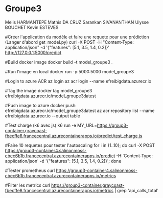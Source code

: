 # Groupe3
Melis HARMANTEPE
Mathis DA CRUZ
Sarankan SIVANANTHAN
Ulysse BOUCHET
Kevin ESTEVES

#Créer l'application du modèle et faire une requete pour une prédiction
(Langer d'abord get_model.py)
curl -X POST -H "Content-Type: application/json" -d '{"features": [5.1, 3.5, 1.4, 0.2]}' http://127.0.0.1:5000/predict

#Build docker image
docker build -t model_groupe3 .

#Run l'image en local
docker run -p 5000:5000 model_groupe3

#Login to azure ACR
az login
az acr login --name efreibigdata.azurecr.io

#Tag the image
docker tag model_groupe3 efreibigdata.azurecr.io/model_groupe3:latest

#Push image to azure
docker push efreibigdata.azurecr.io/model_groupe3:latest
az acr repository list --name efreibigdata.azurecr.io --output table

#Test charge (k6 avec js)
k6 run -e MY_URL=https://group3-container.graycoast-fbecffe8.francecentral.azurecontainerapps.io/predict/test_charge.js

#Faire 10 requetes pour tester l'autoscaling
for i in {1..10}; do curl -X POST https://group3-container4.salmonmoss-cbec6b1b.francecentral.azurecontainerapps.io/predict -H 'Content-Type: application/json' -d '{"features": [5.1, 3.5, 1.4, 0.2]}'; done

#Tester prometheus
curl https://group3-container4.salmonmoss-cbec6b1b.francecentral.azurecontainerapps.io/metrics

#Filter les metrics
curl https://group3-container.graycoast-fbecffe8.francecentral.azurecontainerapps.io/metrics | grep 'api_calls_total'

